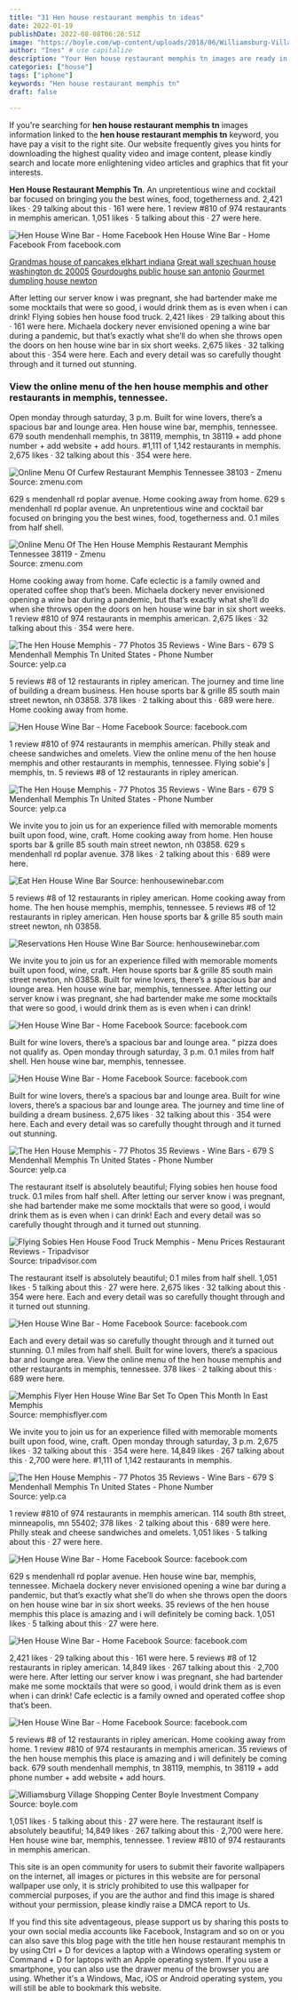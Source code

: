 ```yaml
---
title: "31 Hen house restaurant memphis tn ideas"
date: 2022-01-19
publishDate: 2022-08-08T06:26:51Z
image: "https://boyle.com/wp-content/uploads/2018/06/Williamsburg-Village-Ctr-300x169.png"
author: "Ines" # use capitalize
description: "Your Hen house restaurant memphis tn images are ready in this website. Hen house restaurant memphis tn are a topic that is being searched for and liked by netizens today. You can Get the Hen house restaurant memphis tn files here. Find and Download all royalty-free images."
categories: ["house"]
tags: ["iphone"]
keywords: "Hen house restaurant memphis tn"
draft: false

---
```


If you're searching for **hen house restaurant memphis tn** images information linked to the **hen house restaurant memphis tn** keyword, you have pay a visit to the right  site.  Our website frequently  gives you  hints  for downloading  the highest  quality video and image  content, please kindly search and locate more enlightening video articles and graphics  that fit your interests.

**Hen House Restaurant Memphis Tn**. An unpretentious wine and cocktail bar focused on bringing you the best wines, food, togetherness and. 2,421 likes · 29 talking about this · 161 were here. 1 review #810 of 974 restaurants in memphis american. 1,051 likes · 5 talking about this · 27 were here.

![Hen House Wine Bar - Home Facebook](https://lookaside.fbsbx.com/lookaside/crawler/media/?media_id=611116693605447 "Hen House Wine Bar - Home Facebook")
Hen House Wine Bar - Home Facebook From facebook.com

[Grandmas house of pancakes elkhart indiana](/grandmas-house-of-pancakes-elkhart-indiana/)
[Great wall szechuan house washington dc 20005](/great-wall-szechuan-house-washington-dc-20005/)
[Gourdoughs public house san antonio](/gourdoughs-public-house-san-antonio/)
[Gourmet dumpling house newton](/gourmet-dumpling-house-newton/)

After letting our server know i was pregnant, she had bartender make me some mocktails that were so good, i would drink them as is even when i can drink! Flying sobies hen house food truck. 2,421 likes · 29 talking about this · 161 were here. Michaela dockery never envisioned opening a wine bar during a pandemic, but that’s exactly what she’ll do when she throws open the doors on hen house wine bar in six short weeks. 2,675 likes · 32 talking about this · 354 were here. Each and every detail was so carefully thought through and it turned out stunning.

### View the online menu of the hen house memphis and other restaurants in memphis, tennessee.

Open monday through saturday, 3 p.m. Built for wine lovers, there’s a spacious bar and lounge area. Hen house wine bar, memphis, tennessee. 679 south mendenhall memphis, tn 38119, memphis, tn 38119 + add phone number + add website + add hours. #1,111 of 1,142 restaurants in memphis. 2,675 likes · 32 talking about this · 354 were here.


![Online Menu Of Curfew Restaurant Memphis Tennessee 38103 - Zmenu](https://image.zmenu.com/menupic/5501885/w_20210209061003623947.jpeg "Online Menu Of Curfew Restaurant Memphis Tennessee 38103 - Zmenu")
Source: zmenu.com

629 s mendenhall rd poplar avenue. Home cooking away from home. 629 s mendenhall rd poplar avenue. An unpretentious wine and cocktail bar focused on bringing you the best wines, food, togetherness and. 0.1 miles from half shell.

![Online Menu Of The Hen House Memphis Restaurant Memphis Tennessee 38119 - Zmenu](https://image.zmenu.com/menupic/5597383/c6b7d960-14ae-4c3a-8c14-1f6afe549fd8.jpg "Online Menu Of The Hen House Memphis Restaurant Memphis Tennessee 38119 - Zmenu")
Source: zmenu.com

Home cooking away from home. Cafe eclectic is a family owned and operated coffee shop that’s been. Michaela dockery never envisioned opening a wine bar during a pandemic, but that’s exactly what she’ll do when she throws open the doors on hen house wine bar in six short weeks. 1 review #810 of 974 restaurants in memphis american. 2,675 likes · 32 talking about this · 354 were here.

![The Hen House Memphis - 77 Photos 35 Reviews - Wine Bars - 679 S Mendenhall Memphis Tn United States - Phone Number](https://s3-media0.fl.yelpcdn.com/bphoto/wH9ZeIae92mu5pM8vGUUag/l.jpg "The Hen House Memphis - 77 Photos 35 Reviews - Wine Bars - 679 S Mendenhall Memphis Tn United States - Phone Number")
Source: yelp.ca

5 reviews #8 of 12 restaurants in ripley american. The journey and time line of building a dream business. Hen house sports bar &amp; grille 85 south main street newton, nh 03858. 378 likes · 2 talking about this · 689 were here. Home cooking away from home.

![Hen House Wine Bar - Home Facebook](https://lookaside.fbsbx.com/lookaside/crawler/media/?media_id=462220565161728 "Hen House Wine Bar - Home Facebook")
Source: facebook.com

1 review #810 of 974 restaurants in memphis american. Philly steak and cheese sandwiches and omelets. View the online menu of the hen house memphis and other restaurants in memphis, tennessee. Flying sobie&#039;s | memphis, tn. 5 reviews #8 of 12 restaurants in ripley american.

![The Hen House Memphis - 77 Photos 35 Reviews - Wine Bars - 679 S Mendenhall Memphis Tn United States - Phone Number](https://s3-media0.fl.yelpcdn.com/bphoto/4IzPQq9nNpwydwsCuuUaMQ/l.jpg "The Hen House Memphis - 77 Photos 35 Reviews - Wine Bars - 679 S Mendenhall Memphis Tn United States - Phone Number")
Source: yelp.ca

We invite you to join us for an experience filled with memorable moments built upon food, wine, craft. Home cooking away from home. Hen house sports bar &amp; grille 85 south main street newton, nh 03858. 629 s mendenhall rd poplar avenue. 378 likes · 2 talking about this · 689 were here.

![Eat Hen House Wine Bar](https://images.squarespace-cdn.com/content/v1/5f6bbc3dedff2f7efac4609b/1601312353542-32EHWYYUJUOXAKXOLIGZ/Feather+Logo.png "Eat Hen House Wine Bar")
Source: henhousewinebar.com

5 reviews #8 of 12 restaurants in ripley american. Home cooking away from home. The hen house memphis, memphis, tennessee. 5 reviews #8 of 12 restaurants in ripley american. Hen house sports bar &amp; grille 85 south main street newton, nh 03858.

![Reservations Hen House Wine Bar](https://images.squarespace-cdn.com/content/v1/5f6bbc3dedff2f7efac4609b/1601314301691-MJPHHJND6RKDEESIRI7I/HenHouse+Logo+Long.png "Reservations Hen House Wine Bar")
Source: henhousewinebar.com

We invite you to join us for an experience filled with memorable moments built upon food, wine, craft. Hen house sports bar &amp; grille 85 south main street newton, nh 03858. Built for wine lovers, there’s a spacious bar and lounge area. Hen house wine bar, memphis, tennessee. After letting our server know i was pregnant, she had bartender make me some mocktails that were so good, i would drink them as is even when i can drink!

![Hen House Wine Bar - Home Facebook](https://lookaside.fbsbx.com/lookaside/crawler/media/?media_id=611116693605447 "Hen House Wine Bar - Home Facebook")
Source: facebook.com

Built for wine lovers, there’s a spacious bar and lounge area. “ pizza does not qualify as. Open monday through saturday, 3 p.m. 0.1 miles from half shell. Hen house wine bar, memphis, tennessee.

![Hen House Wine Bar - Home Facebook](https://lookaside.fbsbx.com/lookaside/crawler/media/?media_id=607653653951751 "Hen House Wine Bar - Home Facebook")
Source: facebook.com

Built for wine lovers, there’s a spacious bar and lounge area. Built for wine lovers, there’s a spacious bar and lounge area. The journey and time line of building a dream business. 2,675 likes · 32 talking about this · 354 were here. Each and every detail was so carefully thought through and it turned out stunning.

![The Hen House Memphis - 77 Photos 35 Reviews - Wine Bars - 679 S Mendenhall Memphis Tn United States - Phone Number](https://s3-media0.fl.yelpcdn.com/bphoto/bVErS9yozr59VT1YTa9DjQ/o.jpg "The Hen House Memphis - 77 Photos 35 Reviews - Wine Bars - 679 S Mendenhall Memphis Tn United States - Phone Number")
Source: yelp.ca

The restaurant itself is absolutely beautiful; Flying sobies hen house food truck. 0.1 miles from half shell. After letting our server know i was pregnant, she had bartender make me some mocktails that were so good, i would drink them as is even when i can drink! Each and every detail was so carefully thought through and it turned out stunning.

![Flying Sobies Hen House Food Truck Memphis - Menu Prices Restaurant Reviews - Tripadvisor](https://media-cdn.tripadvisor.com/media/photo-s/19/88/7c/4c/flying-sobie-s-hen-house.jpg "Flying Sobies Hen House Food Truck Memphis - Menu Prices Restaurant Reviews - Tripadvisor")
Source: tripadvisor.com

The restaurant itself is absolutely beautiful; 0.1 miles from half shell. 1,051 likes · 5 talking about this · 27 were here. 2,675 likes · 32 talking about this · 354 were here. Each and every detail was so carefully thought through and it turned out stunning.

![Hen House Wine Bar - Home Facebook](https://lookaside.fbsbx.com/lookaside/crawler/media/?media_id=133198704730584 "Hen House Wine Bar - Home Facebook")
Source: facebook.com

Each and every detail was so carefully thought through and it turned out stunning. 0.1 miles from half shell. Built for wine lovers, there’s a spacious bar and lounge area. View the online menu of the hen house memphis and other restaurants in memphis, tennessee. 378 likes · 2 talking about this · 689 were here.

![Memphis Flyer Hen House Wine Bar Set To Open This Month In East Memphis](https://altnuxt-wp-assets.s3.amazonaws.com/sites/4/u/original/24610904/food_img_5832.jpg "Memphis Flyer Hen House Wine Bar Set To Open This Month In East Memphis")
Source: memphisflyer.com

We invite you to join us for an experience filled with memorable moments built upon food, wine, craft. Open monday through saturday, 3 p.m. 2,675 likes · 32 talking about this · 354 were here. 14,849 likes · 267 talking about this · 2,700 were here. #1,111 of 1,142 restaurants in memphis.

![The Hen House Memphis - 77 Photos 35 Reviews - Wine Bars - 679 S Mendenhall Memphis Tn United States - Phone Number](https://s3-media0.fl.yelpcdn.com/bphoto/NiVny1UvPbgvURl_-1Fxbg/l.jpg "The Hen House Memphis - 77 Photos 35 Reviews - Wine Bars - 679 S Mendenhall Memphis Tn United States - Phone Number")
Source: yelp.ca

1 review #810 of 974 restaurants in memphis american. 114 south 8th street, minneapolis, mn 55402; 378 likes · 2 talking about this · 689 were here. Philly steak and cheese sandwiches and omelets. 1,051 likes · 5 talking about this · 27 were here.

![Hen House Wine Bar - Home Facebook](https://lookaside.fbsbx.com/lookaside/crawler/media/?media_id=600801447970305 "Hen House Wine Bar - Home Facebook")
Source: facebook.com

629 s mendenhall rd poplar avenue. Hen house wine bar, memphis, tennessee. Michaela dockery never envisioned opening a wine bar during a pandemic, but that’s exactly what she’ll do when she throws open the doors on hen house wine bar in six short weeks. 35 reviews of the hen house memphis this place is amazing and i will definitely be coming back. 1,051 likes · 5 talking about this · 27 were here.

![Hen House Wine Bar - Home Facebook](https://lookaside.fbsbx.com/lookaside/crawler/media/?media_id=606342047416245 "Hen House Wine Bar - Home Facebook")
Source: facebook.com

2,421 likes · 29 talking about this · 161 were here. 5 reviews #8 of 12 restaurants in ripley american. 14,849 likes · 267 talking about this · 2,700 were here. After letting our server know i was pregnant, she had bartender make me some mocktails that were so good, i would drink them as is even when i can drink! Cafe eclectic is a family owned and operated coffee shop that’s been.

![Hen House Wine Bar - Home Facebook](https://lookaside.fbsbx.com/lookaside/crawler/media/?media_id=112692303447891 "Hen House Wine Bar - Home Facebook")
Source: facebook.com

5 reviews #8 of 12 restaurants in ripley american. Home cooking away from home. 1 review #810 of 974 restaurants in memphis american. 35 reviews of the hen house memphis this place is amazing and i will definitely be coming back. 679 south mendenhall memphis, tn 38119, memphis, tn 38119 + add phone number + add website + add hours.

![Williamsburg Village Shopping Center Boyle Investment Company](https://boyle.com/wp-content/uploads/2018/06/Williamsburg-Village-Ctr-300x169.png "Williamsburg Village Shopping Center Boyle Investment Company")
Source: boyle.com

1,051 likes · 5 talking about this · 27 were here. The restaurant itself is absolutely beautiful; 14,849 likes · 267 talking about this · 2,700 were here. Hen house wine bar, memphis, tennessee. 1 review #810 of 974 restaurants in memphis american.

This site is an open community for users to submit their favorite wallpapers on the internet, all images or pictures in this website are for personal wallpaper use only, it is stricly prohibited to use this wallpaper for commercial purposes, if you are the author and find this image is shared without your permission, please kindly raise a DMCA report to Us.

If you find this site adventageous, please support us by sharing this posts to your own social media accounts like Facebook, Instagram and so on or you can also save this blog page with the title hen house restaurant memphis tn by using Ctrl + D for devices a laptop with a Windows operating system or Command + D for laptops with an Apple operating system. If you use a smartphone, you can also use the drawer menu of the browser you are using. Whether it's a Windows, Mac, iOS or Android operating system, you will still be able to bookmark this website.
